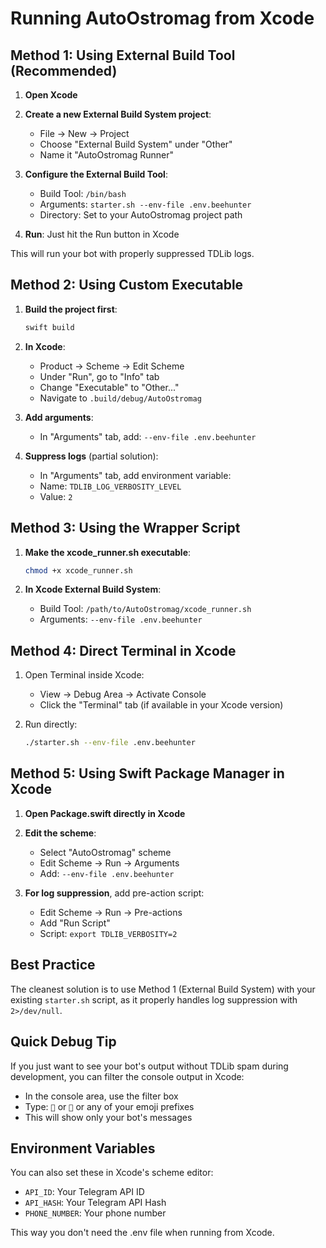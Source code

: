 # Running AutoOstromag from Xcode

## Method 1: Using External Build Tool (Recommended)

1. **Open Xcode**
2. **Create a new External Build System project**:
   - File → New → Project
   - Choose "External Build System" under "Other"
   - Name it "AutoOstromag Runner"

3. **Configure the External Build Tool**:
   - Build Tool: `/bin/bash`
   - Arguments: `starter.sh --env-file .env.beehunter`
   - Directory: Set to your AutoOstromag project path

4. **Run**: Just hit the Run button in Xcode

This will run your bot with properly suppressed TDLib logs.

## Method 2: Using Custom Executable

1. **Build the project first**:
   ```bash
   swift build
   ```

2. **In Xcode**:
   - Product → Scheme → Edit Scheme
   - Under "Run", go to "Info" tab
   - Change "Executable" to "Other..."
   - Navigate to `.build/debug/AutoOstromag`

3. **Add arguments**:
   - In "Arguments" tab, add: `--env-file .env.beehunter`

4. **Suppress logs** (partial solution):
   - In "Arguments" tab, add environment variable:
   - Name: `TDLIB_LOG_VERBOSITY_LEVEL`
   - Value: `2`

## Method 3: Using the Wrapper Script

1. **Make the xcode_runner.sh executable**:
   ```bash
   chmod +x xcode_runner.sh
   ```

2. **In Xcode External Build System**:
   - Build Tool: `/path/to/AutoOstromag/xcode_runner.sh`
   - Arguments: `--env-file .env.beehunter`

## Method 4: Direct Terminal in Xcode

1. Open Terminal inside Xcode:
   - View → Debug Area → Activate Console
   - Click the "Terminal" tab (if available in your Xcode version)

2. Run directly:
   ```bash
   ./starter.sh --env-file .env.beehunter
   ```

## Method 5: Using Swift Package Manager in Xcode

1. **Open Package.swift directly in Xcode**
2. **Edit the scheme**:
   - Select "AutoOstromag" scheme
   - Edit Scheme → Run → Arguments
   - Add: `--env-file .env.beehunter`

3. **For log suppression**, add pre-action script:
   - Edit Scheme → Run → Pre-actions
   - Add "Run Script"
   - Script: `export TDLIB_VERBOSITY=2`

## Best Practice

The cleanest solution is to use Method 1 (External Build System) with your existing `starter.sh` script, as it properly handles log suppression with `2>/dev/null`.

## Quick Debug Tip

If you just want to see your bot's output without TDLib spam during development, you can filter the console output in Xcode:
- In the console area, use the filter box
- Type: `🚀` or `📨` or any of your emoji prefixes
- This will show only your bot's messages

## Environment Variables

You can also set these in Xcode's scheme editor:
- `API_ID`: Your Telegram API ID
- `API_HASH`: Your Telegram API Hash
- `PHONE_NUMBER`: Your phone number

This way you don't need the .env file when running from Xcode.

